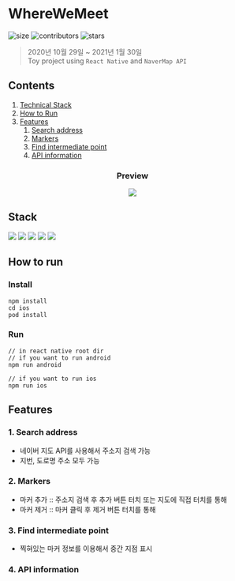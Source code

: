 # WhereWeMeet

![size](https://img.shields.io/github/repo-size/sweatpotato13/WhereWeMeet)
![contributors](https://img.shields.io/github/contributors/sweatpotato13/WhereWeMeet)
![stars](https://img.shields.io/github/stars/sweatpotato13/WhereWeMeet?style=plastic)

> 2020년 10월 29일 ~ 2021년 1월 30일<br>
> Toy project using `React Native` and `NaverMap API`

## Contents
1. [Technical Stack](#Stack)
2. [How to Run](#How-to-run)
3. [Features](#Features)
   1. [Search address](#1-Search-address)
   2. [Markers](#2-Markers)
   3. [Find intermediate point](#3-Find-intermediate-point)
   4. [API information](#4-API-information)

<h3 align='center'>Preview</h3>
<p align='center'>
  <img src='./cleanNmap/image/ios.gif'/>
</p>

## Stack
<p>
  <img src="https://img.shields.io/static/v1?label=&message=ReactNative&color=61DAFB&logo=react&logoColor=FFFFFF"/>
  <img src="https://img.shields.io/static/v1?label=&message=Javascript&color=F1E05A&logo=javascript&logoColor=FFFFFF"/>
  <img src="https://img.shields.io/static/v1?label=&message=Android&color=brightgreen&logo=android&logoColor=FFFFFF"/>
  <img src="https://img.shields.io/static/v1?label=&message=iOS&color=orange&logo=apple&logoColor=FFFFFF"/>
  <img src="https://img.shields.io/static/v1?label=&message=NaverMapAPI&color=brightgreen&logo=naver&logoColor=FFFFFF"/>
</p>

## How to run

### Install
```
npm install
cd ios
pod install
```

### Run
```
// in react native root dir
// if you want to run android
npm run android

// if you want to run ios
npm run ios
```

## Features

### 1. Search address
   * 네이버 지도 API를 사용해서 주소지 검색 가능
   * 지번, 도로명 주소 모두 가능
   
### 2. Markers
   * 마커 추가 :: 주소지 검색 후 추가 버튼 터치 또는 지도에 직접 터치를 통해
   * 마커 제거 :: 마커 클릭 후 제거 버튼 터치를 통해
   
### 3. Find intermediate point
   * 찍혀있는 마커 정보를 이용해서 중간 지점 표시

### 4. API information
